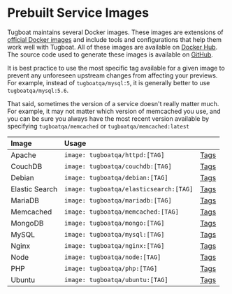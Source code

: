 # Prebuilt Service Images

Tugboat maintains several Docker images. These images are extensions of
[official Docker images](https://docs.docker.com/docker-hub/official_repos) and
include tools and configurations that help them work well with Tugboat. All of
these images are available on [Docker Hub](https://hub.docker.com/u/tugboatqa/).
The source code used to generate these images is available on
[GitHub](https://github.com/TugboatQA/images).

It is best practice to use the most specific tag available for a given image to
prevent any unforeseen upstream changes from affecting your previews. For
example, instead of `tugboatqa/mysql:5`, it is generally better to use
`tugboatqa/mysql:5.6`.

That said, sometimes the version of a service doesn't really matter much. For
example, it may not matter which version of memcached you use, and you can be
sure you always have the most recent version available by specifying
`tugboatqa/memcached` or `tugboatqa/memcached:latest`

| Image          | Usage                                  |                                                                |
| :------------- | :------------------------------------- | -------------------------------------------------------------- |
| Apache         | `image: tugboatqa/httpd:[TAG]`         | [Tags](https://hub.docker.com/r/tugboatqa/httpd/tags/)         |
| CouchDB        | `image: tugboatqa/couchdb:[TAG]`       | [Tags](https://hub.docker.com/r/tugboatqa/couchdb/tags/)       |
| Debian         | `image: tugboatqa/debian:[TAG]`        | [Tags](https://hub.docker.com/r/tugboatqa/debian/tags/)        |
| Elastic Search | `image: tugboatqa/elasticsearch:[TAG]` | [Tags](https://hub.docker.com/r/tugboatqa/elasticsearch/tags/) |
| MariaDB        | `image: tugboatqa/mariadb:[TAG]`       | [Tags](https://hub.docker.com/r/tugboatqa/mariadb/tags/)       |
| Memcached      | `image: tugboatqa/memcached:[TAG]`     | [Tags](https://hub.docker.com/r/tugboatqa/memcached/tags/)     |
| MongoDB        | `image: tugboatqa/mongo:[TAG]`         | [Tags](https://hub.docker.com/r/tugboatqa/mongo/tags/)         |
| MySQL          | `image: tugboatqa/mysql:[TAG]`         | [Tags](https://hub.docker.com/r/tugboatqa/mysql/tags/)         |
| Nginx          | `image: tugboatqa/nginx:[TAG]`         | [Tags](https://hub.docker.com/r/tugboatqa/nginx/tags/)         |
| Node           | `image: tugboatqa/node:[TAG]`          | [Tags](https://hub.docker.com/r/tugboatqa/node/tags/)          |
| PHP            | `image: tugboatqa/php:[TAG]`           | [Tags](https://hub.docker.com/r/tugboatqa/php/tags/)           |
| Ubuntu         | `image: tugboatqa/ubuntu:[TAG]`        | [Tags](https://hub.docker.com/r/tugboatqa/ubuntu/tags/)        |
